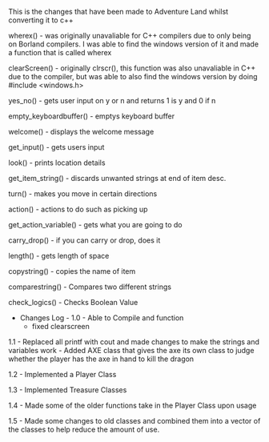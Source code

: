 This is the changes that have been made to Adventure Land whilst converting it to c++

wherex() - 
was originally unavaliable for C++ compilers due to only being on Borland compilers. I was able to find the windows version of it and made a function that is called wherex


clearScreen() - 
originally clrscr(), this function was also unavaliable in C++ due to the compiler, but was able to also find the windows version by doing #include <windows.h>

yes_no() - gets user input on y or n and returns 1 is y and 0 if n

empty_keyboardbuffer() - emptys keyboard buffer

welcome() - displays the welcome message

get_input() - gets users input

look() - prints location details

get_item_string() - discards unwanted strings at end of item desc.

turn() - makes you move in certain directions

action() - actions to do such as picking up

get_action_variable() - gets what you are going to do

carry_drop() - if you can carry or drop, does it

length() - gets length of space

copystring() - copies the name of item

comparestring() - Compares two different strings

check_logics() - Checks Boolean Value

- Changes Log -
1.0 - Able to Compile and function
    - fixed clearscreen

1.1 - Replaced all printf with cout and made changes to make the strings and variables work
    - Added AXE class that gives the axe its own class to judge whether the player has the axe in hand to kill the dragon

1.2 - Implemented a Player Class

1.3 - Implemented Treasure Classes

1.4 - Made some of the older functions take in the Player Class upon usage

1.5 - Made some changes to old classes and combined them into a vector of the classes to help reduce the amount of use.